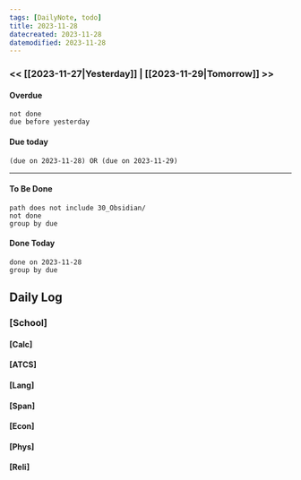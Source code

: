 ```yaml
---
tags: [DailyNote, todo]
title: 2023-11-28
datecreated: 2023-11-28
datemodified: 2023-11-28
---
```


### << [[2023-11-27|Yesterday]] | [[2023-11-29|Tomorrow]] >>

#### Overdue
```tasks
not done
due before yesterday
```
#### Due today

```tasks
(due on 2023-11-28) OR (due on 2023-11-29) 

```
---
#### To Be Done

```tasks
path does not include 30_Obsidian/
not done
group by due
```

#### Done Today

```tasks
done on 2023-11-28
group by due
```

## Daily Log

### [School]

#### [Calc]

#### [ATCS]

#### [Lang]

#### [Span]

#### [Econ]

#### [Phys]

#### [Reli]
